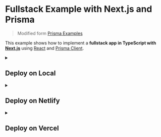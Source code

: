 # Fullstack Example with Next.js and Prisma

> Modified form [Prisma Examples](https://github.com/prisma/prisma-examples/tree/latest/typescript/rest-nextjs-api-routes)

This example shows how to implement a **fullstack app in TypeScript with [Next.js](https://nextjs.org/)** using [React](https://reactjs.org/) and [Prisma Client](https://www.prisma.io/docs/reference/tools-and-interfaces/prisma-client).

<details>
  <summary><h2>Deploy on Local</h2></summary>

### 🧑‍🍳 Before We Start

1. Create a [TiDB Cloud](https://tidbcloud.com/) account and get your free trial cluster.

### 1. Get connection details

1. Navigate to your TiDB Cloud Serverless cluster's dashboard.
2. Get **Endpoint**, **Port** and **User** field from the Connection tab.
3. Build your DATABASE_URL string: `mysql://<User>:<Password>@<Endpoint>:<Port>/rest_nextjs?sslaccept=strict`

![image](https://user-images.githubusercontent.com/35677990/202609001-ecf07f3d-a7a3-4376-9b7d-54f4096aaec6.jpg)

You will use this DATABASE_URL string to connect to TiDB Cloud Serverless cluster later.

### 2. Deploy on your workspace

1. Clone the code.
   ```shell
   git clone https://github.com/tidbcloud/nextjs-prisma-example.git
   cd nextjs-prisma-example
   ```
2. Set DATABASE_URL environment variables.
   ```shell
   export DATABASE_URL=${your_DATABASE_URL_string}
   ```
3. Install dependence.
   ```shell
   npm install .
   ```
4. Migrate your database.
   ````shell
   npx prisma migrate dev
   ````
5. Start the app.
   ```shell
   npm run dev
   ```

🎉 Mission Completes.

The app is now running, navigate to http://localhost:3000/ in your browser to explore its UI.

</details>

<details>
  <summary><h2>Deploy on Netlify</h2></summary>

### 🧑‍🍳 Before We Start

1. Create a [TiDB Cloud](https://tidbcloud.com/) account and get your free trial cluster.
2. Create a [Netlify](https://app.netlify.com/signup) account.

### 1. Get connection details

1. Navigate to your TiDB Serverless cluster's dashboard.
2. Get **Endpoint**, **Port** and **User** field from the Connection tab.
3. Build your DATABASE_URL string: `mysql://<User>:<Password>@<Endpoint>:<Port>/rest_nextjs?sslaccept=strict`

![image](https://user-images.githubusercontent.com/35677990/202609001-ecf07f3d-a7a3-4376-9b7d-54f4096aaec6.jpg)

You will use this DATABASE_URL string to connect to TiDB Cloud Serverless cluster later.

### 2. Deploy on Netlify

The **Deploy to Netlify** button will take you to Netlify's deployment page. Then Netlify will help to clone this job to your own GitHub repository and automatically deploy it.

[![Deploy to Netlify button](https://www.netlify.com/img/deploy/button.svg)](https://app.netlify.com/start/deploy?repository=https://github.com/tidbcloud/nextjs-prisma-example)

1. Click the **Deploy to Netlify** button.
2. Click **Connect to GitHub** and authenticate GitHub account.
3. Fill in **Repository name** for your own GitHub repository.
4. Enter the DATABASE_URL string, get in the previous step, in the **Set database URL** field.
5. Click **Save & Deploy**.

![img](https://user-images.githubusercontent.com/35677990/208869376-c642e816-cb74-4012-9070-9a2cc301b72e.jpg)

🎉 Mission Completes.

Now wait for the deployment to complete, then you can view your site on the default domain generated by Netlify.

</details>

<details>
  <summary><h2>Deploy on Vercel</h2></summary>

### 🧑‍🍳 Before We Start

1. Create a [TiDB Cloud](https://tidbcloud.com/) account and get your free trial cluster.
2. Create a [Vercel](https://vercel.com/signup) account.

### 1. Get connection details

1. Navigate to your TiDB Serverless cluster's dashboard.
2. Get **Endpoint**, **Port** and **User** field from the Connection tab.
3. Build your DATABASE_URL string: `mysql://<User>:<Password>@<Endpoint>:<Port>/rest_nextjs?sslaccept=strict`

![image](https://user-images.githubusercontent.com/35677990/202609001-ecf07f3d-a7a3-4376-9b7d-54f4096aaec6.jpg)

You will use this DATABASE_URL string to connect to TiDB Cloud Serverless cluster later.

### 2. Deploy on Vercel

The **Deploy** button will take you through Vercel's project creation flow. Vercel will help to clone this job to your own GitHub repository and automatically deploy it.

[![Deploy with Vercel](https://vercel.com/button)](https://vercel.com/new/clone?repository-name=nextjs-prisma-example&repository-url=https%3A%2F%2Fgithub.com%2Ftidbcloud%2Fnextjs-prisma-example&env=DATABASE_URL&envDescription=TiDB%20Cloud%20connection%20string)

1. Click the **Deploy** button.
2. Click **GitHub** button and authenticate GitHub account.
3. Select your **Git Scope** and fill in **Repository Name** for your own GitHub repository.
4. Click **Create** to create the git repository.
5. Enter the DATABASE_URL string, get in the previous step, in the **Value** field.
6. Click **Deploy**.

🎉 Mission Completes.

Now wait for the deployment to complete, then you can view your site on the default domain generated by Vercel.

</details>

